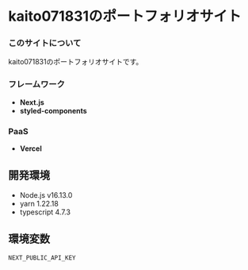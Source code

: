 # kaito071831のポートフォリオサイト

### このサイトについて 
kaito071831のポートフォリオサイトです。

### フレームワーク
- ****Next.js****
- ****styled-components****

### PaaS
- ****Vercel****

## 開発環境
- Node.js v16.13.0
- yarn 1.22.18
- typescript 4.7.3

## 環境変数

```
NEXT_PUBLIC_API_KEY
```
